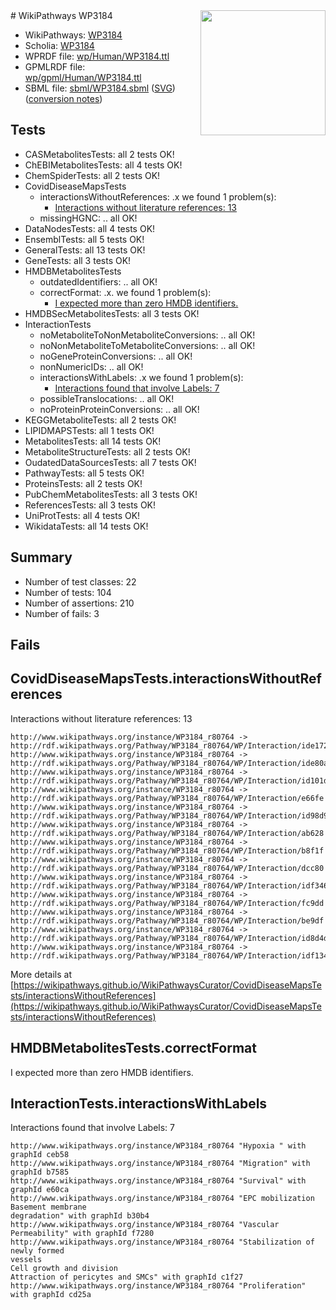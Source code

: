 <img style="float: right; width: 200px" src="../logo.png" />
# WikiPathways WP3184

* WikiPathways: [WP3184](https://identifiers.org/wikipathways:WP3184)
* Scholia: [WP3184](https://scholia.toolforge.org/wikipathways/WP3184)
* WPRDF file: [wp/Human/WP3184.ttl](../wp/Human/WP3184.ttl)
* GPMLRDF file: [wp/gpml/Human/WP3184.ttl](../wp/gpml/Human/WP3184.ttl)
* SBML file: [sbml/WP3184.sbml](../sbml/WP3184.sbml) ([SVG](../sbml/WP3184.svg)) ([conversion notes](../sbml/WP3184.txt))

## Tests
* CASMetabolitesTests: all 2 tests OK!
* ChEBIMetabolitesTests: all 4 tests OK!
* ChemSpiderTests: all 2 tests OK!
* CovidDiseaseMapsTests
    * interactionsWithoutReferences: .x we found 1 problem(s):
        * [Interactions without literature references: 13](#9701cce4)
    * missingHGNC: .. all OK!
* DataNodesTests: all 4 tests OK!
* EnsemblTests: all 5 tests OK!
* GeneralTests: all 13 tests OK!
* GeneTests: all 3 tests OK!
* HMDBMetabolitesTests
    * outdatedIdentifiers: .. all OK!
    * correctFormat: .x. we found 1 problem(s):
        * [I expected more than zero HMDB identifiers.](#ad154c1e)
* HMDBSecMetabolitesTests: all 3 tests OK!
* InteractionTests
    * noMetaboliteToNonMetaboliteConversions: .. all OK!
    * noNonMetaboliteToMetaboliteConversions: .. all OK!
    * noGeneProteinConversions: .. all OK!
    * nonNumericIDs: .. all OK!
    * interactionsWithLabels: .x we found 1 problem(s):
        * [Interactions found that involve Labels: 7](#630d267e)
    * possibleTranslocations: .. all OK!
    * noProteinProteinConversions: .. all OK!
* KEGGMetaboliteTests: all 2 tests OK!
* LIPIDMAPSTests: all 1 tests OK!
* MetabolitesTests: all 14 tests OK!
* MetaboliteStructureTests: all 2 tests OK!
* OudatedDataSourcesTests: all 7 tests OK!
* PathwayTests: all 5 tests OK!
* ProteinsTests: all 2 tests OK!
* PubChemMetabolitesTests: all 3 tests OK!
* ReferencesTests: all 3 tests OK!
* UniProtTests: all 4 tests OK!
* WikidataTests: all 14 tests OK!


## Summary

* Number of test classes: 22
* Number of tests: 104
* Number of assertions: 210
* Number of fails: 3

## Fails

<a name="9701cce4" />

## CovidDiseaseMapsTests.interactionsWithoutReferences

Interactions without literature references: 13
```
http://www.wikipathways.org/instance/WP3184_r80764 -> http://rdf.wikipathways.org/Pathway/WP3184_r80764/WP/Interaction/ide1725808
http://www.wikipathways.org/instance/WP3184_r80764 -> http://rdf.wikipathways.org/Pathway/WP3184_r80764/WP/Interaction/ide80a1178
http://www.wikipathways.org/instance/WP3184_r80764 -> http://rdf.wikipathways.org/Pathway/WP3184_r80764/WP/Interaction/id101dc889
http://www.wikipathways.org/instance/WP3184_r80764 -> http://rdf.wikipathways.org/Pathway/WP3184_r80764/WP/Interaction/e66fe
http://www.wikipathways.org/instance/WP3184_r80764 -> http://rdf.wikipathways.org/Pathway/WP3184_r80764/WP/Interaction/id98d960b8
http://www.wikipathways.org/instance/WP3184_r80764 -> http://rdf.wikipathways.org/Pathway/WP3184_r80764/WP/Interaction/ab628
http://www.wikipathways.org/instance/WP3184_r80764 -> http://rdf.wikipathways.org/Pathway/WP3184_r80764/WP/Interaction/b8f1f
http://www.wikipathways.org/instance/WP3184_r80764 -> http://rdf.wikipathways.org/Pathway/WP3184_r80764/WP/Interaction/dcc80
http://www.wikipathways.org/instance/WP3184_r80764 -> http://rdf.wikipathways.org/Pathway/WP3184_r80764/WP/Interaction/idf346dd45
http://www.wikipathways.org/instance/WP3184_r80764 -> http://rdf.wikipathways.org/Pathway/WP3184_r80764/WP/Interaction/fc9dd
http://www.wikipathways.org/instance/WP3184_r80764 -> http://rdf.wikipathways.org/Pathway/WP3184_r80764/WP/Interaction/be9df
http://www.wikipathways.org/instance/WP3184_r80764 -> http://rdf.wikipathways.org/Pathway/WP3184_r80764/WP/Interaction/id8d4d7056
http://www.wikipathways.org/instance/WP3184_r80764 -> http://rdf.wikipathways.org/Pathway/WP3184_r80764/WP/Interaction/idf1342052
```

More details at [https://wikipathways.github.io/WikiPathwaysCurator/CovidDiseaseMapsTests/interactionsWithoutReferences](https://wikipathways.github.io/WikiPathwaysCurator/CovidDiseaseMapsTests/interactionsWithoutReferences)

<a name="ad154c1e" />

## HMDBMetabolitesTests.correctFormat

I expected more than zero HMDB identifiers.
<a name="630d267e" />

## InteractionTests.interactionsWithLabels

Interactions found that involve Labels: 7
```
http://www.wikipathways.org/instance/WP3184_r80764 "Hypoxia " with graphId ceb58
http://www.wikipathways.org/instance/WP3184_r80764 "Migration" with graphId b7585
http://www.wikipathways.org/instance/WP3184_r80764 "Survival" with graphId e60ca
http://www.wikipathways.org/instance/WP3184_r80764 "EPC mobilization
Basement membrane
degradation" with graphId b30b4
http://www.wikipathways.org/instance/WP3184_r80764 "Vascular
Permeability" with graphId f7280
http://www.wikipathways.org/instance/WP3184_r80764 "Stabilization of newly formed
vessels
Cell growth and division
Attraction of pericytes and SMCs" with graphId c1f27
http://www.wikipathways.org/instance/WP3184_r80764 "Proliferation" with graphId cd25a
```

